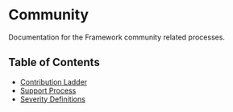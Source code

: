 # Community

Documentation for the Framework community related processes.

## Table of Contents

* [Contribution Ladder](contribution-ladder.md)
* [Support Process](community-support/support-process.md)
* [Severity Definitions](severity-definitions.md)

